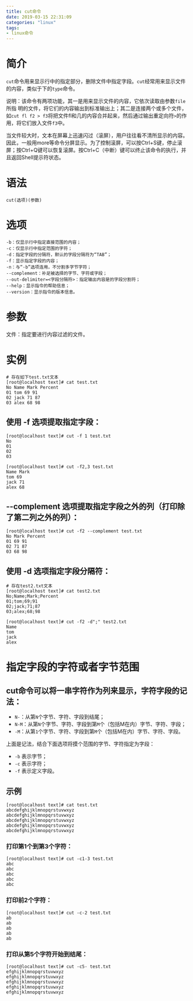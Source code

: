 ```yaml
---
title: cut命令
date: 2019-03-15 22:31:09
categories: "linux"
tags:
- linux命令
---
```


# 简介
`cut`命令用来显示行中的指定部分，删除文件中指定字段。`cut`经常用来显示文件的内容，类似于下的`type`命令。

说明：该命令有两项功能，其一是用来显示文件的内容，它依次读取由参数`file`所指 明的文件，将它们的内容输出到标准输出上；其二是连接两个或多个文件，如`cut fl f2 > f3`将把文件fl和几的内容合并起来，然后通过输出重定向符`>`的作用，将它们放入文件`f3`中。

当文件较大时，文本在屏幕上迅速闪过（滚屏），用户往往看不清所显示的内容。因此，一般用more等命令分屏显示。为了控制滚屏，可以按Ctrl+S键，停止滚屏；按Ctrl+Q键可以恢复滚屏。按Ctrl+C（中断）键可以终止该命令的执行，并且返回Shell提示符状态。

# 语法
```shell
cut(选项)(参数)
```

# 选项
```shell
-b：仅显示行中指定直接范围的内容；
-c：仅显示行中指定范围的字符；
-d：指定字段的分隔符，默认的字段分隔符为“TAB”；
-f：显示指定字段的内容；
-n：与“-b”选项连用，不分割多字节字符；
--complement：补足被选择的字节、字符或字段；
--out-delimiter=<字段分隔符>：指定输出内容是的字段分割符；
--help：显示指令的帮助信息；
--version：显示指令的版本信息。
```

# 参数
文件：指定要进行内容过滤的文件。

# 实例
```shell
# 存在如下test.txt文本
[root@localhost text]# cat test.txt 
No Name Mark Percent
01 tom 69 91
02 jack 71 87
03 alex 68 98
```
## 使用 -f 选项提取指定字段：
```shell
[root@localhost text]# cut -f 1 test.txt 
No
01
02
03

[root@localhost text]# cut -f2,3 test.txt 
Name Mark
tom 69
jack 71
alex 68

```
## --complement 选项提取指定字段之外的列（打印除了第二列之外的列）：
```shell
[root@localhost text]# cut -f2 --complement test.txt 
No Mark Percent
01 69 91
02 71 87
03 68 98
```
## 使用 -d 选项指定字段分隔符：
```shell
# 存在test2.txt文本
[root@localhost text]# cat test2.txt 
No;Name;Mark;Percent
01;tom;69;91
02;jack;71;87
03;alex;68;98
```

```shell
[root@localhost text]# cut -f2 -d";" test2.txt 
Name
tom
jack
alex
```

# 指定字段的字符或者字节范围

## cut命令可以将一串字符作为列来显示，字符字段的记法：
- `N-`：从第`N`个字节、字符、字段到结尾；
- `N-M`：从第`N`个字节、字符、字段到第`M`个（包括M在内）字节、字符、字段；
- `-M`：从第`1`个字节、字符、字段到第`M`个（包括M在内）字节、字符、字段。

上面是记法，结合下面选项将摸个范围的字节、字符指定为字段：
- `-b` 表示字节；
- `-c` 表示字符；
- `-f` 表示定义字段。

## 示例

```shell
[root@localhost text]# cat test.txt 
abcdefghijklmnopqrstuvwxyz
abcdefghijklmnopqrstuvwxyz
abcdefghijklmnopqrstuvwxyz
abcdefghijklmnopqrstuvwxyz
abcdefghijklmnopqrstuvwxyz
```

### 打印第1个到第3个字符：
```shell
[root@localhost text]# cut -c1-3 test.txt 
abc
abc
abc
abc
abc
```

### 打印前2个字符：
```shell
[root@localhost text]# cut -c-2 test.txt 
ab
ab
ab
ab
ab
```

### 打印从第5个字符开始到结尾：
```shell
[root@localhost text]# cut -c5- test.txt 
efghijklmnopqrstuvwxyz
efghijklmnopqrstuvwxyz
efghijklmnopqrstuvwxyz
efghijklmnopqrstuvwxyz
efghijklmnopqrstuvwxyz
```